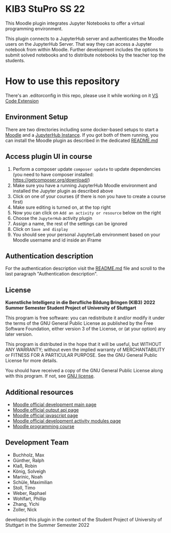 # KIB3 StuPro SS 22

This Moodle plugin integrates Jupyter Notebooks to offer a virtual programming environment.

This plugin connects to a JupyterHub server and authenticates the Moodle users on the JupyterHub Server. That way they
can access a Jupyter notebook from within Moodle. Further development includes the options to submit solved
notebooks and to distribute notebooks by the teacher top the students.



# How to use this repository #

There's an .editorconfig in this repo, please use it while working on it
[VS Code Extension](vscode://extension/EditorConfig.EditorConfig)

## Environment Setup

There are two directories including some docker-based setups to start a [Moodle](./moodle_docker/README.md) and a 
 [JupyterHub Instance](./jupyterhub_docker/README.md). If you got both of them running, you can install the Moodle plugin 
as described in the dedicated [README.md](./jupyter/README.md)


## Access plugin UI in course ##

1. Perform a composer update `composer update` to update dependencies (you need to have composer installed: https://getcomposer.org/download/)
2. Make sure you have a running JupyterHub Moodle environment and installed the Jupyter plugin as described above
3. Click on one of your courses (if there is non you have to create a course first)
4. Make sure editing is turned on, at the top right
5. Now you can click on `Add an activity or resource` below on the right
6. Choose the `JupyterHub` activity plugin
7. Assign a name, the rest of the settings can be ignored
8. Click on `Save and display`
9. You should see your personal JupyterLab environment based on your Moodle username and id inside an iFrame

## Authentication description ##

For the authentication description visit the [README.md](./jupyter/README.md) file and scroll to the last paragraph "Authentication description".

## License ##

**Kuenstliche Intelligenz in die Berufliche Bildung Bringen (KIB3)**
**2022 Summer Semester Student Project of University of Stuttgart**

This program is free software: you can redistribute it and/or modify it under
the terms of the GNU General Public License as published by the Free Software
Foundation, either version 3 of the License, or (at your option) any later
version.

This program is distributed in the hope that it will be useful, but WITHOUT ANY
WARRANTY; without even the implied warranty of MERCHANTABILITY or FITNESS FOR A
PARTICULAR PURPOSE.  See the GNU General Public License for more details.

You should have received a copy of the GNU General Public License along with
this program.  If not, see [GNU license](https://www.gnu.org/licenses).

## Additional resources
* [Moodle official development main page](https://docs.moodle.org/dev/Main_Page)
* [Moodle official output api page](https://docs.moodle.org/dev/Output_API)
* [Moodle official javascript page](https://docs.moodle.org/dev/Javascript_Modules)
* [Moodle official development activity modules page](https://docs.moodle.org/dev/Activity_modules)
* [Moodle programming course](https://www.youtube.com/playlist?list=PLgfLVzXXIo5q10qVXDVyD-JZVyZL9pCq0)

## Development Team
* Buchholz, Max
* Günther, Ralph
* Klaß, Robin
* König, Solveigh
* Marinic, Noah
* Schüle, Maximilian
* Stoll, Timo
* Weber, Raphael
* Wohlfart, Phillip
* Zhang, Yichi
* Zoller, Nick

developed this plugin in the context of the Student Project of University of Stuttgart in the Summer Semester 2022
